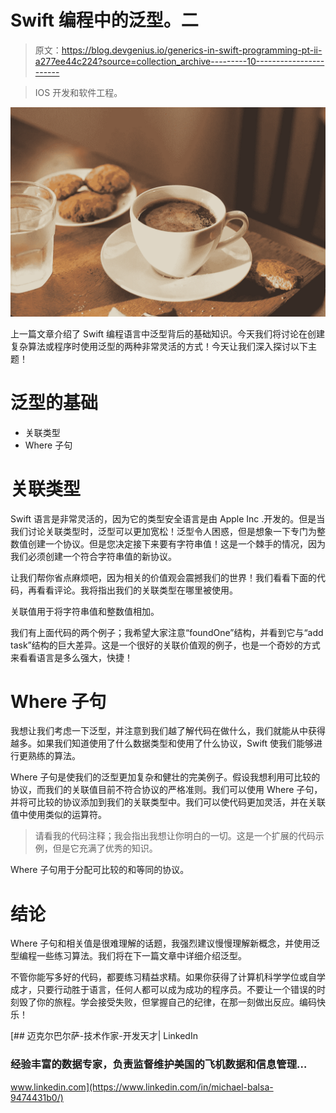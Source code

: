 # Swift 编程中的泛型。二

> 原文：<https://blog.devgenius.io/generics-in-swift-programming-pt-ii-a277ee44c224?source=collection_archive---------10----------------------->

> IOS 开发和软件工程。

![](img/0241545fcf6f61e507811fed4dcc2fd1.png)

上一篇文章介绍了 Swift 编程语言中泛型背后的基础知识。今天我们将讨论在创建复杂算法或程序时使用泛型的两种非常灵活的方式！今天让我们深入探讨以下主题！

# 泛型的基础

*   关联类型
*   Where 子句

# 关联类型

Swift 语言是非常灵活的，因为它的类型安全语言是由 Apple Inc .开发的。但是当我们讨论关联类型时，泛型可以更加宽松！泛型令人困惑，但是想象一下专门为整数值创建一个协议。但是您决定接下来要有字符串值！这是一个棘手的情况，因为我们必须创建一个符合字符串值的新协议。

让我们帮你省点麻烦吧，因为相关的价值观会震撼我们的世界！我们看看下面的代码，再看看评论。我将指出我们的关联类型在哪里被使用。

关联值用于将字符串值和整数值相加。

我们有上面代码的两个例子；我希望大家注意“foundOne”结构，并看到它与“add task”结构的巨大差异。这是一个很好的关联价值观的例子，也是一个奇妙的方式来看看语言是多么强大，快捷！

# Where 子句

我想让我们考虑一下泛型，并注意到我们越了解代码在做什么，我们就能从中获得越多。如果我们知道使用了什么数据类型和使用了什么协议，Swift 使我们能够进行更熟练的算法。

Where 子句是使我们的泛型更加复杂和健壮的完美例子。假设我想利用可比较的协议，而我们的关联值目前不符合协议的严格准则。我们可以使用 Where 子句，并将可比较的协议添加到我们的关联类型中。我们可以使代码更加灵活，并在关联值中使用类似的运算符。

> 请看我的代码注释；我会指出我想让你明白的一切。这是一个扩展的代码示例，但是它充满了优秀的知识。

Where 子句用于分配可比较的和等同的协议。

# 结论

Where 子句和相关值是很难理解的话题，我强烈建议慢慢理解新概念，并使用泛型编程一些练习算法。我们将在下一篇文章中详细介绍泛型。

不管你能写多好的代码，都要练习精益求精。如果你获得了计算机科学学位或自学成才，只要行动胜于语言，任何人都可以成为成功的程序员。不要让一个错误的时刻毁了你的旅程。学会接受失败，但掌握自己的纪律，在那一刻做出反应。编码快乐！

[](https://www.linkedin.com/in/michael-balsa-9474431b0/) [## 迈克尔巴尔萨-技术作家-开发天才| LinkedIn

### 经验丰富的数据专家，负责监督维护美国的飞机数据和信息管理…

www.linkedin.com](https://www.linkedin.com/in/michael-balsa-9474431b0/)